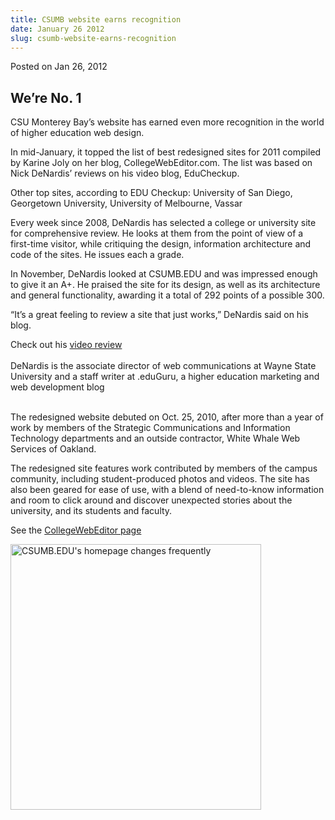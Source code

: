 ```yaml
---
title: CSUMB website earns recognition
date: January 26 2012
slug: csumb-website-earns-recognition
---
```


  



<span class="date">Posted on Jan 26, 2012    </span>
<h2>We&#x2019;re No. 1</h2>
<p>CSU Monterey Bay&#x2019;s website has earned even more recognition in
the world of higher education web design.</p>
<p>In mid-January, it topped the list of best redesigned sites for
2011 compiled by Karine Joly on her blog, CollegeWebEditor.com. The
list was based on Nick DeNardis&#x2019; reviews on his video blog,
EduCheckup.</p>
<p class="pullquote">Other top sites, according to EDU Checkup:
University of San Diego, Georgetown University, University of
Melbourne, Vassar</p>
<p>Every week since 2008, DeNardis has selected a college or
university site for comprehensive review. He looks at them from the
point of view of a first-time visitor, while critiquing the design,
information architecture and code of the sites. He issues each a
grade.</p>
<p>In November, DeNardis looked at CSUMB.EDU and was impressed
enough to give it an A+. He praised the site for its design, as
well as its architecture and general functionality, awarding it a
total of 292 points of a possible 300.</p>
<p>&#x201C;It&#x2019;s a great feeling to review a site that just works,&#x201D;
DeNardis said on his blog.</p>
<p>Check out his <a href="https://educheckup.com/2011/11/04/california-state-university-monterey-bay-episode-280/" rel="nofollow">video review</a><br>
<br>
DeNardis is the associate director of web communications at Wayne
State University and a staff writer at .eduGuru, a higher education
marketing and web development blog</br></br></p>
<p>The redesigned website debuted on Oct. 25, 2010, after more than
a year of work by members of the Strategic Communications and
Information Technology departments and an outside contractor, White
Whale Web Services of Oakland.</p>
<p>The redesigned site features work contributed by members of the
campus community, including student-produced photos and videos. The
site has also been geared for ease of use, with a blend of
need-to-know information and room to click around and discover
unexpected stories about the university, and its students and
faculty.</p>
<p>See the <a href="https://collegewebeditor.com/blog/index.php/archives/2012/01/17/top-11-highered-websites-ranked-by-edu-checkup-scores/?utm_content=emacdonald%40csumb.edu&amp;utm_source=VerticalResponse&amp;utm_medium=Email&amp;utm_term=Top%2011%20%23highered%20websites%20ranked%20by%20EDU%20Checkup%20scores&amp;utm_campaign=%5BHEE%5D%20Top%20Higher%20Ed%20Websites%2C%20Facebook%2C%20Mobile%20Web%20%26%20Pinterestcontent" rel="nofollow">CollegeWebEditor page</a></p>
<p><img alt="CSUMB.EDU&apos;s homepage changes frequently" height="425" src="https://news.csumb.edu/sites/default/files/65/attachments/news/images/website_screen_0.jpg" width="401"/></p>





 
